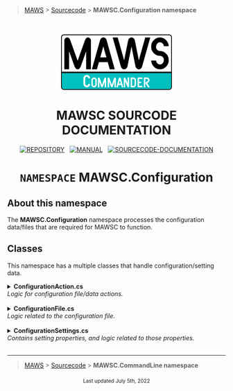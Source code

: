 ﻿> [MAWS][1] &gt; [Sourcecode][2] &gt;  **MAWSC.Configuration namespace**

<br>
<br>
<div align="center">
  <img src="../../.github//Logos/maws-logo-commander-512x256.png" alt="MAWSC logo" width="256">
  <h1> 
    MAWSC SOURCODE DOCUMENTATION
  </h1>

  [![REPOSITORY](https://img.shields.io/badge/REPOSITORY-550055?style=for-the-badge)][1]&nbsp;&nbsp;&nbsp;[![MANUAL](https://img.shields.io/badge/MANUAL-550055?style=for-the-badge)][3]&nbsp;&nbsp;&nbsp;[![SOURCECODE-DOCUMENTATION](https://img.shields.io/badge/SOURCECODE%20DOCUMENTATION-8e008e?style=for-the-badge)][2]

</div>

<div align="center">

# **`NAMESPACE`** MAWSC.Configuration

</div>

## About this namespace

The **MAWSC.Configuration** namespace processes the configuration data/files that are required for MAWSC to function.

## Classes

This namespace has a multiple classes that handle configuration/setting data.

<details>
<summary>
  <b>ConfigurationAction.cs</b><br>
  <i>Logic for configuration file/data actions.</i>
</summary>
This class resets the configuration file to default values.

***

### `ResetFile()`
Recreate the configuration file with default values.

#### Operation
1. If the configuration file exists, delete it.
2. Create a new defaultSettings object with the default setting values.
3. Serialize that data as a JSON-formatted file, and write it to a local file.

#### Notes
* This method recreates the MAWSC configuration file with default values, so if there is an existing configuration file, it is deleted, so be careful with this.
* **(2)** It's recommended that you leave these values as they are, and make any modifications to the configuration file itself.
* **(1)**, **(3)** The filePath of the configuration file is hardcoded into MAWSC so there is one source that defines what that path is.

</details>

<br>

<details>
<summary>
  <b>ConfigurationFile.cs</b><br>
  <i>Logic related to the configuration file.</i>
</summary>
Various things to do with the MAWSC configuration file.

***

### `GetDefaultFilePath()`
Get the MAWSC configuration default filepath.

#### Operation
1. Return the path to the MAWSC configuration file.

#### Notes
* The filePath of the configuration file is hardcoded into MAWSC so there is one source that defines what that path is.
* **(1)** This value should be `./AppData/Config/mawsc-config.json`, and should not be modified.

***

### `Verify()`
Verify the configuration file exists, and that it (probably) contains valid data.

#### Operation
1. Get the hardcoded configurationFilePath.
2. If the configuration file doesn't exist, recreate it with default values.
3. If the configuration file does exist, test to make sure it (probably) contains valid data.

#### Notes
* In order for this to work correctly, the configuration file needs to be written as indented JSON-formatted data (which MAWSC does by default when recreating the file).
* The tests that are done to verify the configuration file contains valid data are quick-and-dirty.
* **(3)** In order for an existing configuration file to (probably) be valid, it must:
   - *Start with a "{" and end with a "}"*  
      Valid JSON-formatted files are enclosed in {} brackets, so if the configuration file doesnt start and end with them, it's not a valid JSON data file.
   - *Contain at least five (5) lines of data*..
      There are more than five configuration settings, so there should be at least 5 lines of data in the configuration file.

***

### `Load()`
Load MAWSC settings from the configuration file.

#### Operation
1. Get the hardcoded configurationFilePath.
2. If the configuration file doesn't exist, recreate it with default values.
3. Return a `mawscSettings` object containing the values from the configuration file.

#### Notes
* If ./AppData/Config/mawsc-config.json doesn't exist, a new configuration file will be created with default setting values.

</details>

<br>

<details>
<summary>
  <b>ConfigurationSettings.cs</b><br>
  <i>Contains setting properties, and logic related to those properties.</i>
</summary>
This class contains both the MAWSC settings properties, and logic related to those properties.

***

## ConfigurationSettings.cs properties

`SessionTimestamp`  
*Created at runtime*  
The session timestamp, used throughout the session. This way we have a single timestamp that is used, and not different timestamps for different things.

`ApplicationVersion`  
*Created at runtime*  
The version of MAWSC that is being used.

`ConfigurationDirectory`  
*Default value: "./AppData/Config/"*  
The directory where the mawsc-config.json file is located. This is hardcoded, and therefore shouldn't be changed.

`LogDirectory`  
*Default value: "./AppData/Logs/"*  
The directory where logfiles are created.

`SessionLogfilePath`  
*Created at runtime: "./AppData/Logs/mawsc-%SessionTimestamp%.log"*  
The path to the session logfile, which contains log information for the session.

`BackupDirectory`  
*Default value: "./AppData/Backup/"*  
The directory where backup files are stored.

`SessionBackupDirectory`  
*Created at runtime: "./AppData/Backup/%SessionTimestamp%/*  
The directory where session backup files are stored.

`TempDirectory`  
*Default value: "./AppData/Temp/*  
The directory where temporary files are stored. By default this is "./AppData/Temp/". This directory is deleted/recreated when MAWSC is executed.

<!-- The &#8203; character is required in the URL, otherwise GitHub will create a hyperlink. -->
`RepositoryLocation`  
*User defined value*  
The base level URL of the account that contains the repository you are using. For example: "**https&#8203;://github.com/spectrum-health-systems/**">

<!-- The &#8203; character is required in the URL, otherwise GitHub will create a hyperlink. -->
`RepositoryName`  
*User defined value*  
The name of the repository that contains the web service you are using. Using an the MAWSC GitHub respository "**https&#8203;://github.com/spectrum-health-systems/MAWSC**" as an example, this value would be "**MAWSC**".

<!-- The &#8203; character is required in the URL, otherwise GitHub will create a hyperlink. -->
`RepositoryBranch`  
*User defined value*  
The name of the repository branch that contains the web service you are using. Using an the MAWSC development branch "**https&#8203;://github.com/spectrum-health-systems/MAWSC/tree/development**" as an example, this value would be "**development**". If you are using the main/master branch, leave this set to '**""**'.

<!-- The &#8203; character is required in the URL, otherwise GitHub will create a hyperlink. -->
`RepositoryZipUrl`  
*Created at runtime: "%RepositoryLocation%/%RepositoryName%/archive/refs/heads/%RepositoryBranch%.zip*  
The URL of zip archive for the repository you are using, built using the "**RepositoryLocation**", "**RepositoryName**", and "**RepositoryBranch**". Using the examples above would look like "**https&#8203;://github.com/spectrum-health-systems/MAWSC/archive/refs/heads/development.zip**"

`StagingFetchDirectory`  
*Default value: "./AppData/Staging-fetch/"*  
The directory where the repository archive will be downloaded.

`StagingTestingDirectory`  
*User defined value*  
The directory where the staging source will be copied to for testing. For example:
"**/path/to/your/web/service/testing/**".

`ProductionDirectory`  
*User defined value*  
The directory where your production web service is located. For example:
"**/path/to/your/web/service/production/**".

`MawscCommand `  
*Created at runtime: "arg\[0]"*  
The MAWSC Command passed via command line when MAWSC is executed. This is required, and MAWSC will exit gracefully if it does not exist.

`MawscAction `  
*Created at runtime: "arg\[1]"*  
The (optional) MAWSC Action passed via command line when MAWSC is executed.

`MawscOption `  
*Created at runtime: "arg\[2]"*  
The (optional) MAWSC Option passed via command line when MAWSC is executed.

***

### `Initialize()`
Get the MAWSC configuration settings for the session.

### Operation
1. Load the default settings from the external configuration file.
2. Set and return a few session-specific values at runtime.

### Notes
* Pretty straight forward, honestly.

***

### `GetRuntimeValues()`
Get a few session-specific settings.

### Operation
1. Set the SessionTimestamp using the sessionTimestamp we created when MAWSC initialized.
2. Get the the current version of MAWSC.
3. Setup directories for session logfiles and backups.
4. Build the URL for the repository .zip file
5. Get the individual MAWSC Command/Action/Option for the session.

### Notes
* These setting values will be different for each individual MAWSC session.

</details>

<br>

***

> [MAWS][1] &gt; [Sourcecode][2] &gt;  **MAWSC.CommandLine namespace**

[1]: https://github.com/spectrum-health-systems/MAWSC
[2]: ../Sourcecode/MAWSC-Sourcecode.md
[3]: ../Manual/MAWSC-Manual.md
[4]: ../Sourcecode/MAWSC-Sourcecode.md#standard-casingtrimming-of-values

<div align="center">
  <sub>
    Last updated July 5th, 2022
  </sub>
<br>